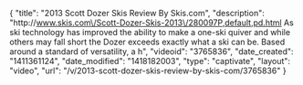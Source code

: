 {
    "title": "2013 Scott Dozer Skis Review By Skis.com",
    "description": "http:\/\/www.skis.com\/Scott-Dozer-Skis-2013\/280097P,default,pd.html  As ski technology has improved the ability to make a one-ski quiver and while others may fall short the Dozer exceeds exactly what a ski can be. Based around a standard of versatility, a h",
    "videoid": "3765836",
    "date_created": "1411361124",
    "date_modified": "1418182003",
    "type": "captivate",
    "layout": "video",
    "url": "\/v\/2013-scott-dozer-skis-review-by-skis-com\/3765836"
}